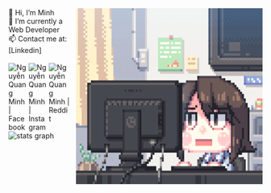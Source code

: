 <img align="right" height="350" width="370" src="https://github.com/hgck000/hgck000/blob/main/coding.gif?raw=true"  />
<div align="left">
  👋 Hi, I’m Minh  
  <br/>👀 I’m currently a Web Developer
  <br/>📫 Contact me at: [Linkedin]
  <br/>
  <br/>
  
  <a href="https://www.facebook.com/hgck000/">
    <img align="left" width="40px" alt="Nguyễn Quang Minh | Facebook" src="https://i.pinimg.com/564x/7d/f2/cc/7df2cc2a2a2d14d93354abe29d435ae8.jpg"/>   
  </a>
  &nbsp;
  <a href="https://www.instagram.com/toilaqminh/">
    <img align="left" width="40px" alt="Nguyễn Quang Minh | Instagram" src="https://i.pinimg.com/736x/af/82/1b/af821bf330d7faac53b0dd35991baa7f.jpg"/>
  <a href="https://www.reddit.com/user/hgck000/">
    <img align="left" width="42px" alt="Nguyễn Quang Minh | Reddit" src="https://i.pinimg.com/736x/9c/33/07/9c3307c5f9a788c51fd012088f5e310b.jpg"/>
  </a>
  <br/>
  <br/>
  <img height="190" src="https://github-readme-stats.vercel.app/api?username=hgck000&hide_title=false&hide_rank=false&show_icons=true&include_all_commits=true&count_private=true&disable_animations=false&theme=vue&locale=en&hide_border=false" alt="stats graph"  />
</div>
